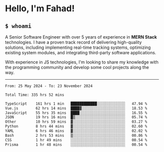 <h1>Hello, I'm Fahad!</h1>

<h2><code>$ whoami</code></h2>

A Senior Software Engineer with over 5 years of experience in **MERN Stack** technologies. I have a proven track record of delivering high-quality solutions, including implementing real-time tracking systems, optimizing existing system modules, and integrating third-party software applications.

With experience in JS technologies, I'm looking to share my knowledge with the programming community and develop some cool projects along the way.

---

<!--START_SECTION:waka-->

```txt
From: 25 May 2024 - To: 23 November 2024

Total Time: 335 hrs 52 mins

TypeScript    161 hrs 1 min   ████████████░░░░░░░░░░░░░   47.94 %
Vue.js        62 hrs 14 mins  ████▓░░░░░░░░░░░░░░░░░░░░   18.53 %
JavaScript    55 hrs 35 mins  ████░░░░░░░░░░░░░░░░░░░░░   16.55 %
JSON          19 hrs 16 mins  █▒░░░░░░░░░░░░░░░░░░░░░░░   05.74 %
Other         10 hrs 59 mins  ▓░░░░░░░░░░░░░░░░░░░░░░░░   03.27 %
Python        8 hrs 44 mins   ▓░░░░░░░░░░░░░░░░░░░░░░░░   02.60 %
YAML          6 hrs 46 mins   ▓░░░░░░░░░░░░░░░░░░░░░░░░   02.02 %
Bash          2 hrs 53 mins   ▒░░░░░░░░░░░░░░░░░░░░░░░░   00.86 %
CSS           1 hr 49 mins    ░░░░░░░░░░░░░░░░░░░░░░░░░   00.54 %
Prisma        1 hr 48 mins    ░░░░░░░░░░░░░░░░░░░░░░░░░   00.54 %
```

<!--END_SECTION:waka-->

<!--
**heyFahad/heyFahad** is a ✨ _special_ ✨ repository because its `README.md` (this file) appears on your GitHub profile.

Here are some ideas to get you started:

- 🔭 I’m currently working on ...
- 🌱 I’m currently learning ...
- 👯 I’m looking to collaborate on ...
- 🤔 I’m looking for help with ...
- 💬 Ask me about ...
- 📫 How to reach me: ...
- 😄 Pronouns: ...
- ⚡ Fun fact: ...
-->
